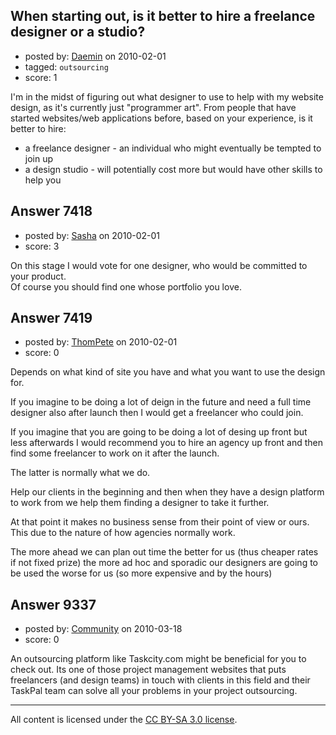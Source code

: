 ## When starting out, is it better to hire a freelance designer or a studio?

- posted by: [Daemin](https://stackexchange.com/users/-1/440-daemin) on 2010-02-01
- tagged: `outsourcing`
- score: 1

I'm in the midst of figuring out what designer to use to help with my website design, as it's currently just "programmer art". From people that have started websites/web applications before, based on your experience, is it better to hire:

* a freelance designer - an individual who might eventually be tempted to join up
* a design studio - will potentially cost more but would have other skills to help you


## Answer 7418

- posted by: [Sasha](https://stackexchange.com/users/-1/2032-sasha) on 2010-02-01
- score: 3

On this stage I would vote for one designer, who would be committed to your product. <br>
Of course you should find one whose portfolio you love.<br>


## Answer 7419

- posted by: [ThomPete](https://stackexchange.com/users/-1/1186-thompete) on 2010-02-01
- score: 0

Depends on what kind of site you have and what you want to use the design for.

If you imagine to be doing a lot of deign in the future and need a full time designer also after launch then I would get a freelancer who could join.

If you imagine that you are going to be doing a lot of desing up front but less afterwards I would recommend you to hire an agency up front and then find some freelancer to work on it after the launch.

The latter is normally what we do.

Help our clients in the beginning and then when they have a design platform to work from we help them finding a designer to take it further.

At that point it makes no business sense from their point of view or ours. This due to the nature of how agencies normally work.

The more ahead we can plan out time the better for us (thus cheaper rates if not fixed prize) the more ad hoc and sporadic our designers are going to be used  the worse for us (so more expensive and by the hours) 




## Answer 9337

- posted by: [Community](https://stackexchange.com/users/-1/-1-community) on 2010-03-18
- score: 0

An outsourcing platform like Taskcity.com might be beneficial for you to check out. Its one of those project management websites that puts freelancers (and design teams) in touch with clients in this field and their TaskPal team can solve all your problems in your project outsourcing.



---

All content is licensed under the [CC BY-SA 3.0 license](https://creativecommons.org/licenses/by-sa/3.0/).
